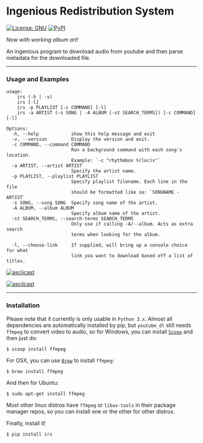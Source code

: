 # Ingenious Redistribution System
[![License: GNU](https://img.shields.io/badge/License-GNU-yellow.svg)](http://www.gnu.org/licenses/gpl.html)
[![PyPI](https://img.shields.io/badge/PyPi-Python_3.x-blue.svg)](https://pypi.python.org/pypi/irs)

<em>Now with working album art!</em>

An ingenious program to download audio from youtube and then parse metadata for the downloaded file.
___
### Usage and Examples
```
usage:
    irs (-h | -v)
    irs [-l]
    irs -p PLAYLIST [-c COMMAND] [-l]
    irs -a ARTIST (-s SONG | -A ALBUM [-st SEARCH_TERMS]) [-c COMMAND] [-l]

Options:
  -h, --help            show this help message and exit
  -v, --version         Display the version and exit.
  -c COMMAND, --command COMMAND
                        Run a background command with each song's location.
                        Example: `-c "rhythmbox %(loc)s"`
  -a ARTIST, --artist ARTIST
                        Specify the artist name.
  -p PLAYLIST, --playlist PLAYLIST
                        Specify playlist filename. Each line in the file
                        should be formatted like so: `SONGNAME - ARTIST`
  -s SONG, --song SONG  Specify song name of the artist.
  -A ALBUM, --album ALBUM
                        Specify album name of the artist.
  -st SEARCH_TERMS, --search-terms SEARCH_TERMS
                        Only use if calling -A/--album. Acts as extra search
                        terms when looking for the album.

  -l, --choose-link     If supplied, will bring up a console choice for what
                        link you want to download based off a list of titles.
```
[![asciicast](https://asciinema.org/a/bcs7i0sjmka052wsdyxg5xrug.png)](https://asciinema.org/a/bcs7i0sjmka052wsdyxg5xrug?speed=3&autoplay=true)

[![asciicast](https://asciinema.org/a/8kb9882j4cbtd4hwbsbb7h0ia.png)](https://asciinema.org/a/8kb9882j4cbtd4hwbsbb7h0ia?speed=3)

___
### Installation
Please note that it currently is only usable in `Python 3.x`. Almost all dependencies are automatically installed by pip, but `youtube_dl` still needs `ffmpeg` to convert video to audio, so for Windows, you can install [`Scoop`](http://scoop.sh/) and then just do:
```
$ scoop install ffmpeg
```
For OSX, you can use [`Brew`](http://brew.sh/) to install `ffmpeg`:
```
$ brew install ffmpeg
```
And then for Ubuntu:
```
$ sudo apt-get install ffmpeg
```
Most other linux distros have `ffmpeg` or `libav-tools` in their package manager repos, so you can install one or the other for other distros.

Finally, install it!
```
$ pip install irs
```
